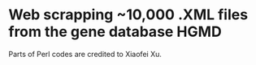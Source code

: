 # Web scrapping ~10,000 .XML files from the gene database HGMD
Parts of Perl codes are credited to Xiaofei Xu.
